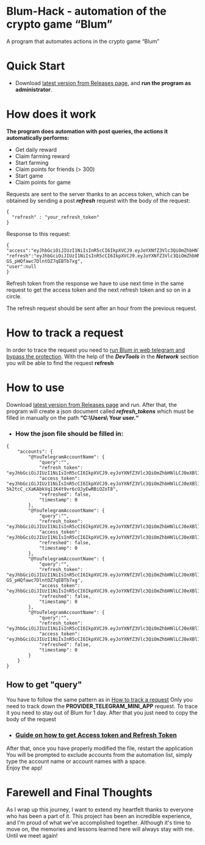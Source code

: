 # Blum-Hack - automation of the crypto game “Blum”

A program that automates actions in the crypto game “Blum”

# Quick Start

*  Download [latest version from Releases page](https://github.com/Argona7/Blum-Hack/releases), and **run the program as administrator**.

# How does it work 

**The program does automation with post queries, the actions it automatically performs:**

* Get daily reward
* Claim farming reward
* Start farming
* Claim points for friends (> 300)
* Start game
* Claim points for game 

Requests are sent to the server thanks to an access token, which can be obtained by sending a post **_refresh_** request with the body of the request:
```
{
  "refresh" : "your_refresh_token"
}

```
Response to this request:
```
{
"access":"eyJhbGciOiJIUzI1NiIsInR5cCI6IkpXVCJ9.eyJoYXNfZ3Vlc3QiOmZhbHNlLCJ0eXBlIjoiQUNDRVNTIiwiaXNzIjoiYmx1bSIsInN1YiI6IjQxMjMzZjAxLWJlY2EtNDJmZi1hYzVlLTU1YWYwNDc1N2QzNyIsImV4cCI6MTcyNDMyMDM2NywiaWF0IjoxNzI0MzE2NzY3fQ.vbVSWcJIsGDrEtrtzwyqiLyhNjuhh0ryjEGUQdaifIs",
"refresh":"eyJhbGciOiJIUzI1NiIsInR5cCI6IkpXVCJ9.eyJoYXNfZ3Vlc3QiOmZhbHNlLCJ0eXBlIjoiUkVGUkVTSCIsImlzcyI6ImJsdW0iLCJzdWIiOiI0MTIzM2YwMS1iZWNhLTQyZmYtYWM1ZS01NWFmMDQ3NTdkMzciLCJleHAiOjE3MjQ0MDMxNjcsImlhdCI6MTcyNDMxNjc2N30._sryyhaxPoL8rDI6-GS_pHQfawc7DlntDZ7qEBTb7xg",
"user":null
}

```
Refresh token from the response we have to use next time in the same request to get the access token and the next refresh token and so on in a circle.

The refresh request should be sent after an hour from the previous request.

# How to track a request

In order to trace the request you need to [run Blum in web telegram and bypass the protection](https://www.youtube.com/watch?v=IirK5IDyNVU). With the help of the ***DevTools*** in the ***Network*** section you will be able to find the request **refresh**

###

# How to use

Download [latest version from Releases page](https://github.com/Argona7/Blum-Hack/releases) and run.
After that, the program will create a json document called **_refresh_tokens_** which must be filled in manually on the path **“C:\Users\ Your user.“**

* ### How the json file should be filled in:
```
{
    "accounts": {
        "@YouTelegramAccountName": {
            "query":"",
            "refresh_token": "eyJhbGciOiJIUzI1NiIsInR5cCI6IkpXVCJ9.eyJoYXNfZ3Vlc3QiOmZhbHNlLCJ0eXBlIjoiUkVGUkVTSCIsImlzcyI6ImJsdW0iLCJzdWIiOiI2NjZkMWRlNi04ODI3LTQxYjgtOGJlZS0wYjJkNTkxZmViMTIiLCJleHAiOjE3MjQ0MDI2ODYsImlhdCI6MTcyNDMxNjI4Nn0.EgeIyXlUMXCN7U0aKZYlvzDpE75rluOCtQahtVYBkpY",
            "access_token": "eyJhbGciOiJIUzI1NiIsInR5cCI6IkpXVCJ9.eyJoYXNfZ3Vlc3QiOmZhbHNlLCJ0eXBlIjoiQUNDRVNTIiwiaXNzIjoiYmx1bSIsInN1YiI6IjY2NmQxZGU2LTg4MjctNDFiOC04YmVlLTBiMmQ1OTFmZWIxMiIsImV4cCI6MTcyNDMxOTg4NiwiaWF0IjoxNzI0MzE2Mjg2fQ.OrP-5k2tcC_cXaKAbkVq11K4t9vr6cOJyEwRBiOZoT8",
            "refreshed": false,
            "timestamp": 0
        },
        "@YouTelegramAccountName": {
            "query":"",
            "refresh_token": "eyJhbGciOiJIUzI1NiIsInR5cCI6IkpXVCJ9.eyJoYXNfZ3Vlc3QiOmZhbHNlLCJ0eXBlIjoiUkVGUkVTSCIsImlzcyI6ImJsdW0iLCJzdWIiOiJmNjZkN2Y5MS1kMzBmLTQ3ZWQtYjg4Mi02NjZjNGVkY2YwNGQiLCJleHAiOjE3MjQ0MDI5MjYsImlhdCI6MTcyNDMxNjUyNn0.VFxItO6PVOIDlk15kiJOyRnyax2bsDECNMqNgcuB_Ks",
            "access_token": "eyJhbGciOiJIUzI1NiIsInR5cCI6IkpXVCJ9.eyJoYXNfZ3Vlc3QiOmZhbHNlLCJ0eXBlIjoiQUNDRVNTIiwiaXNzIjoiYmx1bSIsInN1YiI6ImY2NmQ3ZjkxLWQzMGYtNDdlZC1iODgyLTY2NmM0ZWRjZjA0ZCIsImV4cCI6MTcyNDMyMDEyNiwiaWF0IjoxNzI0MzE2NTI2fQ.2MQOSl2uGIDjyynPTdIdTzNvve2ceesmVzY6mKPDT4U",
            "refreshed": false,
            "timestamp": 0
        },
        "@YouTelegramAccountName": {
            "query":"",
            "refresh_token": "eyJhbGciOiJIUzI1NiIsInR5cCI6IkpXVCJ9.eyJoYXNfZ3Vlc3QiOmZhbHNlLCJ0eXBlIjoiUkVGUkVTSCIsImlzcyI6ImJsdW0iLCJzdWIiOiI0MTIzM2YwMS1iZWNhLTQyZmYtYWM1ZS01NWFmMDQ3NTdkMzciLCJleHAiOjE3MjQ0MDMxNjcsImlhdCI6MTcyNDMxNjc2N30._sryyhaxPoL8rDI6-GS_pHQfawc7DlntDZ7qEBTb7xg",
            "access_token": "eyJhbGciOiJIUzI1NiIsInR5cCI6IkpXVCJ9.eyJoYXNfZ3Vlc3QiOmZhbHNlLCJ0eXBlIjoiQUNDRVNTIiwiaXNzIjoiYmx1bSIsInN1YiI6IjQxMjMzZjAxLWJlY2EtNDJmZi1hYzVlLTU1YWYwNDc1N2QzNyIsImV4cCI6MTcyNDMyMDM2NywiaWF0IjoxNzI0MzE2NzY3fQ.vbVSWcJIsGDrEtrtzwyqiLyhNjuhh0ryjEGUQdaifIs",
            "refreshed": false,
            "timestamp": 0
        },
        "@YouTelegramAccountName": {
            "query":"",
            "refresh_token": "eyJhbGciOiJIUzI1NiIsInR5cCI6IkpXVCJ9.eyJoYXNfZ3Vlc3QiOmZhbHNlLCJ0eXBlIjoiUkVGUkVTSCIsImlzcyI6ImJsdW0iLCJzdWIiOiIyZTU1NTk5NC1lOWQxLTQwZjctOWUyOS1jNDI0NTQ5OWVjZTUiLCJleHAiOjE3MjQzNTQzMDgsImlhdCI6MTcyNDI2NzkwOH0.2f2jNW4haLdYeJDnMuirwdLY1Vj_NGKdtN2rBvCJcsE",
            "access_token": "eyJhbGciOiJIUzI1NiIsInR5cCI6IkpXVCJ9.eyJoYXNfZ3Vlc3QiOmZhbHNlLCJ0eXBlIjoiQUNDRVNTIiwiaXNzIjoiYmx1bSIsInN1YiI6IjJlNTU1OTk0LWU5ZDEtNDBmNy05ZTI5LWM0MjQ1NDk5ZWNlNSIsImV4cCI6MTcyNDI3MTUwOCwiaWF0IjoxNzI0MjY3OTA4fQ.cFEWguWP8KmGvugccl0rw00jhs7UAoYnbyUVptkTe7o",
            "refreshed": false,
            "timestamp": 0
        }
    }
}
```

## How to get "query"

You have to follow the same pattern as in [How to track a request](#how-to-track-a-request) Only you need to track down the **PROVIDER_TELEGRAM_MINI_APP** request. To trace it you need to stay out of Blum for 1 day. After that you just need to copy the body of the request


* ### [Guide on how to get Access token and Refresh Token](#how-to-track-a-request)

After that, once you have properly modified the file, restart the application
You will be prompted to exclude accounts from the automation list, simply type the account name or account names with a space.  
Enjoy the app!

# Farewell and Final Thoughts

As I wrap up this journey, I want to extend my heartfelt thanks to everyone who has been a part of it. This project has been an incredible experience, and I'm proud of what we've accomplished together. Although it's time to move on, the memories and lessons learned here will always stay with me. Until we meet again!

